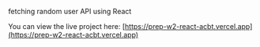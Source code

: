 fetching random user API using React 


You can view the live project here: [https://prep-w2-react-acbt.vercel.app](https://prep-w2-react-acbt.vercel.app)
